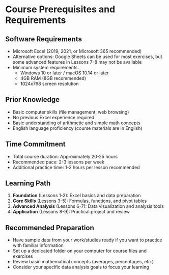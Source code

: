 # Course Prerequisites and Requirements

## Software Requirements
- Microsoft Excel (2019, 2021, or Microsoft 365 recommended)
- Alternative options: Google Sheets can be used for most exercises, but some advanced features in Lessons 7-8 may not be available
- Minimum system requirements:
  - Windows 10 or later / macOS 10.14 or later
  - 4GB RAM (8GB recommended)
  - 1024x768 screen resolution

## Prior Knowledge
- Basic computer skills (file management, web browsing)
- No previous Excel experience required
- Basic understanding of arithmetic and simple math concepts
- English language proficiency (course materials are in English)

## Time Commitment
- Total course duration: Approximately 20-25 hours
- Recommended pace: 2-3 lessons per week
- Additional practice time: 1-2 hours per lesson recommended

## Learning Path
1. **Foundation** (Lessons 1-2): Excel basics and data preparation
2. **Core Skills** (Lessons 3-5): Formulas, functions, and pivot tables
3. **Advanced Analysis** (Lessons 6-7): Data visualization and analysis tools
4. **Application** (Lessons 8-9): Practical project and review

## Recommended Preparation
- Have sample data from your work/studies ready if you want to practice with familiar information
- Set up a dedicated folder on your computer for course files and exercises
- Review basic mathematical concepts (averages, percentages, etc.)
- Consider your specific data analysis goals to focus your learning